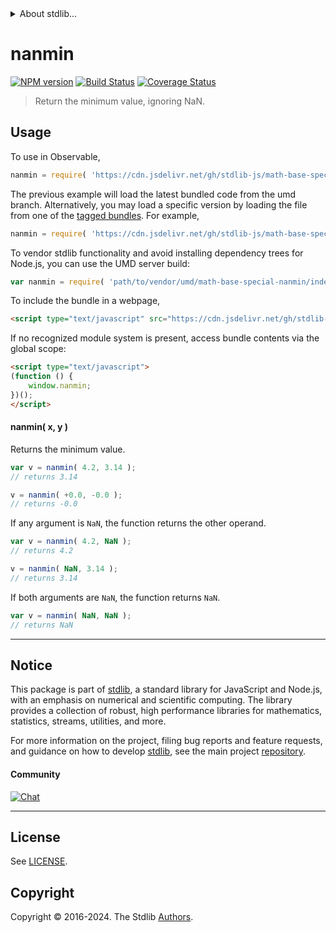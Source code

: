 <!--

@license Apache-2.0

Copyright (c) 2024 The Stdlib Authors.

Licensed under the Apache License, Version 2.0 (the "License");
you may not use this file except in compliance with the License.
You may obtain a copy of the License at

   http://www.apache.org/licenses/LICENSE-2.0

Unless required by applicable law or agreed to in writing, software
distributed under the License is distributed on an "AS IS" BASIS,
WITHOUT WARRANTIES OR CONDITIONS OF ANY KIND, either express or implied.
See the License for the specific language governing permissions and
limitations under the License.

-->


<details>
  <summary>
    About stdlib...
  </summary>
  <p>We believe in a future in which the web is a preferred environment for numerical computation. To help realize this future, we've built stdlib. stdlib is a standard library, with an emphasis on numerical and scientific computation, written in JavaScript (and C) for execution in browsers and in Node.js.</p>
  <p>The library is fully decomposable, being architected in such a way that you can swap out and mix and match APIs and functionality to cater to your exact preferences and use cases.</p>
  <p>When you use stdlib, you can be absolutely certain that you are using the most thorough, rigorous, well-written, studied, documented, tested, measured, and high-quality code out there.</p>
  <p>To join us in bringing numerical computing to the web, get started by checking us out on <a href="https://github.com/stdlib-js/stdlib">GitHub</a>, and please consider <a href="https://opencollective.com/stdlib">financially supporting stdlib</a>. We greatly appreciate your continued support!</p>
</details>

# nanmin

[![NPM version][npm-image]][npm-url] [![Build Status][test-image]][test-url] [![Coverage Status][coverage-image]][coverage-url] <!-- [![dependencies][dependencies-image]][dependencies-url] -->

> Return the minimum value, ignoring NaN.

<!-- Section to include introductory text. Make sure to keep an empty line after the intro `section` element and another before the `/section` close. -->

<section class="intro">

</section>

<!-- /.intro -->

<!-- Package usage documentation. -->



<section class="usage">

## Usage

To use in Observable,

```javascript
nanmin = require( 'https://cdn.jsdelivr.net/gh/stdlib-js/math-base-special-nanmin@umd/browser.js' )
```
The previous example will load the latest bundled code from the umd branch. Alternatively, you may load a specific version by loading the file from one of the [tagged bundles](https://github.com/stdlib-js/math-base-special-nanmin/tags). For example,

```javascript
nanmin = require( 'https://cdn.jsdelivr.net/gh/stdlib-js/math-base-special-nanmin@v0.0.0-umd/browser.js' )
```

To vendor stdlib functionality and avoid installing dependency trees for Node.js, you can use the UMD server build:

```javascript
var nanmin = require( 'path/to/vendor/umd/math-base-special-nanmin/index.js' )
```

To include the bundle in a webpage,

```html
<script type="text/javascript" src="https://cdn.jsdelivr.net/gh/stdlib-js/math-base-special-nanmin@umd/browser.js"></script>
```

If no recognized module system is present, access bundle contents via the global scope:

```html
<script type="text/javascript">
(function () {
    window.nanmin;
})();
</script>
```

#### nanmin( x, y )

Returns the minimum value.

```javascript
var v = nanmin( 4.2, 3.14 );
// returns 3.14

v = nanmin( +0.0, -0.0 );
// returns -0.0
```

If any argument is `NaN`, the function returns the other operand.

```javascript
var v = nanmin( 4.2, NaN );
// returns 4.2

v = nanmin( NaN, 3.14 );
// returns 3.14
```

If both arguments are `NaN`, the function returns `NaN`.

```javascript
var v = nanmin( NaN, NaN );
// returns NaN
```

</section>

<!-- /.usage -->

<!-- Package usage notes. Make sure to keep an empty line after the `section` element and another before the `/section` close. -->

<section class="notes">

</section>

<!-- Section for related `stdlib` packages. Do not manually edit this section, as it is automatically populated. -->

<section class="related">

</section>

<!-- /.related -->

<!-- Section for all links. Make sure to keep an empty line after the `section` element and another before the `/section` close. -->


<section class="main-repo" >

* * *

## Notice

This package is part of [stdlib][stdlib], a standard library for JavaScript and Node.js, with an emphasis on numerical and scientific computing. The library provides a collection of robust, high performance libraries for mathematics, statistics, streams, utilities, and more.

For more information on the project, filing bug reports and feature requests, and guidance on how to develop [stdlib][stdlib], see the main project [repository][stdlib].

#### Community

[![Chat][chat-image]][chat-url]

---

## License

See [LICENSE][stdlib-license].


## Copyright

Copyright &copy; 2016-2024. The Stdlib [Authors][stdlib-authors].

</section>

<!-- /.stdlib -->

<!-- Section for all links. Make sure to keep an empty line after the `section` element and another before the `/section` close. -->

<section class="links">

[npm-image]: http://img.shields.io/npm/v/@stdlib/math-base-special-nanmin.svg
[npm-url]: https://npmjs.org/package/@stdlib/math-base-special-nanmin

[test-image]: https://github.com/stdlib-js/math-base-special-nanmin/actions/workflows/test.yml/badge.svg?branch=main
[test-url]: https://github.com/stdlib-js/math-base-special-nanmin/actions/workflows/test.yml?query=branch:main

[coverage-image]: https://img.shields.io/codecov/c/github/stdlib-js/math-base-special-nanmin/main.svg
[coverage-url]: https://codecov.io/github/stdlib-js/math-base-special-nanmin?branch=main

<!--

[dependencies-image]: https://img.shields.io/david/stdlib-js/math-base-special-nanmin.svg
[dependencies-url]: https://david-dm.org/stdlib-js/math-base-special-nanmin/main

-->

[chat-image]: https://img.shields.io/gitter/room/stdlib-js/stdlib.svg
[chat-url]: https://app.gitter.im/#/room/#stdlib-js_stdlib:gitter.im

[stdlib]: https://github.com/stdlib-js/stdlib

[stdlib-authors]: https://github.com/stdlib-js/stdlib/graphs/contributors

[umd]: https://github.com/umdjs/umd
[es-module]: https://developer.mozilla.org/en-US/docs/Web/JavaScript/Guide/Modules

[deno-url]: https://github.com/stdlib-js/math-base-special-nanmin/tree/deno
[deno-readme]: https://github.com/stdlib-js/math-base-special-nanmin/blob/deno/README.md
[umd-url]: https://github.com/stdlib-js/math-base-special-nanmin/tree/umd
[umd-readme]: https://github.com/stdlib-js/math-base-special-nanmin/blob/umd/README.md
[esm-url]: https://github.com/stdlib-js/math-base-special-nanmin/tree/esm
[esm-readme]: https://github.com/stdlib-js/math-base-special-nanmin/blob/esm/README.md
[branches-url]: https://github.com/stdlib-js/math-base-special-nanmin/blob/main/branches.md

[stdlib-license]: https://raw.githubusercontent.com/stdlib-js/math-base-special-nanmin/main/LICENSE

<!-- <related-links> -->

<!-- </related-links> -->

</section>

<!-- /.links -->
